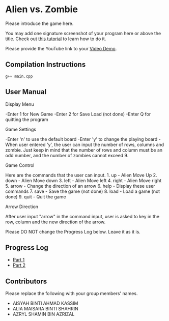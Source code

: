 # Alien vs. Zombie

Please introduce the game here.

You may add one signature screenshot of your program here or above the title. Check out [this tutorial](https://www.digitalocean.com/community/tutorials/markdown-markdown-images) to learn how to do it.

Please provide the YouTube link to your [Video Demo](https://youtube.com).

## Compilation Instructions

```
g++ main.cpp 
```

## User Manual

Display Menu

-Enter 1 for New Game
-Enter 2 for Save Load (not done)
-Enter Q for quitting the program

Game Settings

-Enter 'n' to use the default board 
-Enter 'y' to change the playing board
  -When user entered 'y', the user can input the number of rows, columns and zombie. Just keep in mind that the number of rows and column must be an odd number, and    the number of zombies cannot exceed 9.
  
Game Control

Here are the commands that the user can input.
    1. up - Alien Move Up
    2. down - Alien Move down
    3. left - Alien Move left
    4. right - Alien Move right
    5. arrow - Change the direction of an arrow
    6. help - Display these user commands
    7. save - Save the game (not done)
    8. load - Load a game (not done)
    9. quit - Quit the game

Arrow Direction

After user input "arrow" in the command input, user is asked to key in the row, column and the new direction of the arrow.

Please DO NOT change the Progress Log below. Leave it as it is.

## Progress Log

- [Part 1](PART1.md)
- [Part 2](PART2.md)

## Contributors

Please replace the following with your group members' names. 

- AISYAH BINTI AHMAD KASSIM
- ALIA MAISARA BINTI SHAHRIN
- AZRYL SHAMIN BIN AZRIZAL


